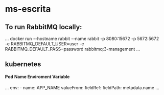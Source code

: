 # ms-escrita

## To run RabbitMQ locally:
...
docker run --hostname rabbit --name rabbit -p 8080:15672 -p 5672:5672 -e RABBITMQ_DEFAULT_USER=user -e RABBITMQ_DEFAULT_PASS=password rabbitmq:3-management
...

## kubernetes

#### Pod Name Enviroment Variable

...
    env:
        - name: APP_NAME
        valueFrom:
            fieldRef:
                fieldPath: metadata.name
 ...
